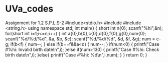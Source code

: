 # UVa_codes
Assignment for 1.2 S.P.L.S-2 
#include<stdio.h>
#include <iostream>
#include <string.h>
using namespace std;
int main()
{
    short int n{0};
    scanf("%hi",&n);
    for(short int i=1;i<=n;i++)
    {
        int a{0},b{0},c{0},d{0},f{0},g{0},num{0};
        scanf("%d/%d/%d", &a, &b, &c);
        scanf("%d/%d/%d", &d, &f, &g);
        num = c-g;
        if(b<f)
        {
            num--;
        }
        else if(b==f&&a<d)
        {
            num--;
        }
        if(num<0)
        {
            printf("Case #%hi: Invalid birth date\n",i);
        }else if(num>130)
        {
            printf("Case #%hi: Check birth date\n",i);
        }else{
            printf("Case #%hi: %d\n",i,num);
        }
    }
    return 0;
}
